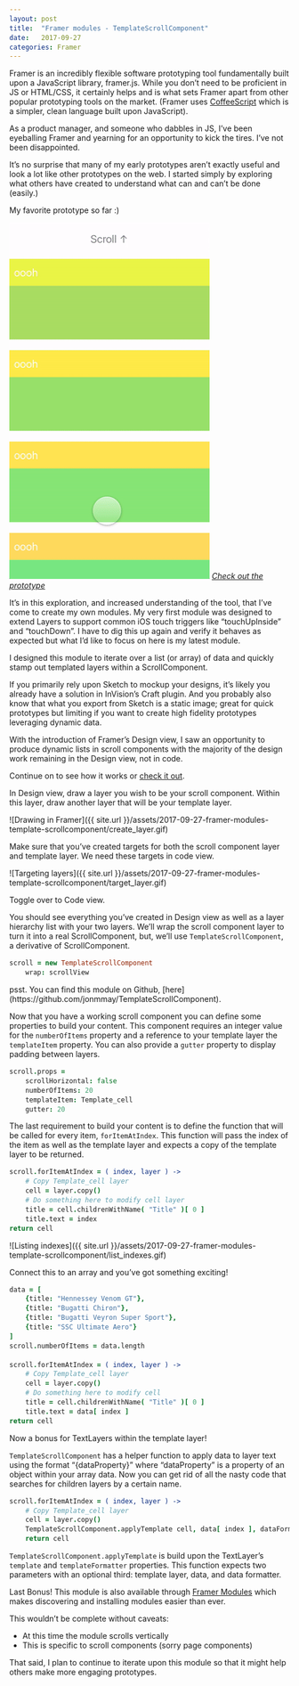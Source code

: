 ```yaml
---
layout: post
title:  "Framer modules - TemplateScrollComponent"
date:   2017-09-27
categories: Framer
---
```


Framer is an incredibly flexible software prototyping tool fundamentally built upon a JavaScript library, framer.js. While you don’t need to be proficient in JS or HTML/CSS, it certainly helps and is what sets Framer apart from other popular prototyping tools on the market. (Framer uses [CoffeeScript](http://coffeescript.org/) which is a simpler, clean language built upon JavaScript).

As a product manager, and someone who dabbles in JS, I’ve been eyeballing Framer and yearning for an opportunity to kick the tires. I’ve not been disappointed.

It’s no surprise that many of my early prototypes aren’t exactly useful and look a lot like other prototypes on the web. I started simply by exploring what others have created to understand what can and can’t be done (easily.)

My favorite prototype so far :)

![Sticky headers!](https://github.com/jonmmay/Framer-experiments/blob/master/sticky-header.framer/sticky-header.gif?raw=true)
*[Check out the prototype](https://framer.cloud/OUTsL/ "It's so fun!")*

It’s in this exploration, and increased understanding of the tool, that I’ve come to create my own modules. My very first module was designed to extend Layers to support common iOS touch triggers like “touchUpInside” and “touchDown”. I have to dig this up again and verify it behaves as expected but what I’d like to focus on here is my latest module.

I designed this module to iterate over a list (or array) of data and quickly stamp out templated layers within a ScrollComponent.

If you primarily rely upon Sketch to mockup your designs, it’s likely you already have a solution in InVision’s Craft plugin. And you probably also know that what you export from Sketch is a static image; great for quick prototypes but limiting if you want to create high fidelity prototypes leveraging dynamic data.

With the introduction of Framer’s Design view, I saw an opportunity to produce dynamic lists in scroll components with the majority of the design work remaining in the Design view, not in code.

Continue on to see how it works or [check it out](https://framer.cloud/fqUtD/ "Framer prototype").

In Design view, draw a layer you wish to be your scroll component. Within this layer, draw another layer that will be your template layer.

![Drawing in Framer]({{ site.url }}/assets/2017-09-27-framer-modules-template-scrollcomponent/create_layer.gif)

Make sure that you’ve created targets for both the scroll component layer and template layer. We need these targets in code view.

![Targeting layers]({{ site.url }}/assets/2017-09-27-framer-modules-template-scrollcomponent/target_layer.gif)

Toggle over to Code view.

You should see everything you’ve created in Design view as well as a layer hierarchy list with your two layers. We’ll wrap the scroll component layer to turn it into a real ScrollComponent, but, we’ll use `TemplateScrollComponent`, a derivative of ScrollComponent.

```coffeescript
scroll = new TemplateScrollComponent
    wrap: scrollView
```

<p class='caption' markdown='1'>
psst. You can find this module on Github, [here](https://github.com/jonmmay/TemplateScrollComponent).
</p>

Now that you have a working scroll component you can define some properties to build your content. This component requires an integer value for the `numberOfItems` property and a reference to your template layer the `templateItem` property. You can also provide a `gutter` property to display padding between layers.

```coffeescript
scroll.props =
    scrollHorizontal: false
    numberOfItems: 20
    templateItem: Template_cell
    gutter: 20
```

The last requirement to build your content is to define the function that will be called for every item, `forItemAtIndex`. This function will pass the index of the item as well as the template layer and expects a copy of the template layer to be returned.

```coffeescript
scroll.forItemAtIndex = ( index, layer ) ->
    # Copy Template_cell layer
    cell = layer.copy()
    # Do something here to modify cell layer
    title = cell.childrenWithName( "Title" )[ 0 ]
    title.text = index
return cell
```

![Listing indexes]({{ site.url }}/assets/2017-09-27-framer-modules-template-scrollcomponent/list_indexes.gif)

Connect this to an array and you’ve got something exciting!

```coffeescript
data = [
    {title: "Hennessey Venom GT"},
    {title: "Bugatti Chiron"},
    {title: "Bugatti Veyron Super Sport"},
    {title: "SSC Ultimate Aero"}
]
scroll.numberOfItems = data.length

scroll.forItemAtIndex = ( index, layer ) ->
    # Copy Template_cell layer
    cell = layer.copy()
    # Do something here to modify cell
    title = cell.childrenWithName( "Title" )[ 0 ]
    title.text = data[ index ]
return cell
```

Now a bonus for TextLayers within the template layer!

`TemplateScrollComponent` has a helper function to apply data to layer text using the format “{dataProperty}” where “dataProperty” is a property of an object within your array data. Now you can get rid of all the nasty code that searches for children layers by a certain name.

```coffeescript
scroll.forItemAtIndex = ( index, layer ) ->
    # Copy Template_cell layer
    cell = layer.copy()
    TemplateScrollComponent.applyTemplate cell, data[ index ], dataFormatter
    return cell
```

`TemplateScrollComponent.applyTemplate` is build upon the TextLayer’s `template` and `templateFormatter` properties. This function expects two parameters with an optional third: template layer, data, and data formatter.


Last Bonus! This module is also available through [Framer Modules](https://github.com/kysely/framer-modules#docs) which makes discovering and installing modules easier than ever.

This wouldn’t be complete without caveats:

* At this time the module scrolls vertically
* This is specific to scroll components (sorry page components)

That said, I plan to continue to iterate upon this module so that it might help others make more engaging prototypes.
